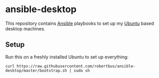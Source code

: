 # ansible-desktop

This repository contains [Ansible](https://www.ansible.com/) playbooks to set up my [Ubuntu](https://www.ubuntu.com/) based desktop machines.

## Setup

Run this on a freshly installed Ubuntu to set up everything:

```
curl https://raw.githubusercontent.com/robertbus/ansible-desktop/master/bootstrap.sh | sudo sh
```
